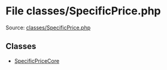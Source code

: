 File classes/SpecificPrice.php
=========

Source: [classes/SpecificPrice.php](https://github.com/PrestaShop/PrestaShop/blob/1.5.6.2/classes/SpecificPrice.php)


Classes
-------

* [SpecificPriceCore](class.SpecificPriceCore.md)

